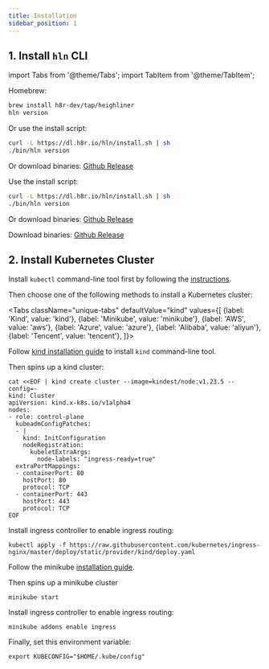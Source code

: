 ```yaml
---
title: Installation
sidebar_position: 1
---
```



## 1. Install `hln` CLI

import Tabs from '@theme/Tabs';
import TabItem from '@theme/TabItem';

<Tabs>
  <TabItem value="macos" label="MacOS" default>

Homebrew:

```bash
brew install h8r-dev/tap/heighliner
hln version
```

Or use the install script:

```bash
curl -L https://dl.h8r.io/hln/install.sh | sh
./bin/hln version
```

Or download binaries: [Github Release](https://github.com/h8r-dev/heighliner/releases)

  </TabItem>
  <TabItem value="linux" label="Linux">

Use the install script:

```bash
curl -L https://dl.h8r.io/hln/install.sh | sh
./bin/hln version
```

Or download binaries: [Github Release](https://github.com/h8r-dev/heighliner/releases)

  </TabItem>
  <TabItem value="windows" label="Windows">

Download binaries: [Github Release](https://github.com/h8r-dev/heighliner/releases)

  </TabItem>
</Tabs>

## 2. Install Kubernetes Cluster

Install `kubectl` command-line tool first by following the [instructions](https://kubernetes.io/docs/tasks/tools/).

Then choose one of the following methods to install a Kubernetes cluster:

<Tabs
className="unique-tabs"
defaultValue="kind"
values={[
{label: 'Kind', value: 'kind'},
{label: 'Minikube', value: 'minikube'},
{label: 'AWS', value: 'aws'},
{label: 'Azure', value: 'azure'},
{label: 'Alibaba', value: 'aliyun'},
{label: 'Tencent', value: 'tencent'},
]}>

<TabItem value="kind">

Follow [kind installation guide](https://kind.sigs.k8s.io/docs/user/quick-start/#installation) to install `kind` command-line tool.

Then spins up a kind cluster:

```shell
cat <<EOF | kind create cluster --image=kindest/node:v1.23.5 --config=-
kind: Cluster
apiVersion: kind.x-k8s.io/v1alpha4
nodes:
- role: control-plane
  kubeadmConfigPatches:
  - |
    kind: InitConfiguration
    nodeRegistration:
      kubeletExtraArgs:
        node-labels: "ingress-ready=true"
  extraPortMappings:
  - containerPort: 80
    hostPort: 80
    protocol: TCP
  - containerPort: 443
    hostPort: 443
    protocol: TCP
EOF
```

Install ingress controller to enable ingress routing:

```shell
kubectl apply -f https://raw.githubusercontent.com/kubernetes/ingress-nginx/master/deploy/static/provider/kind/deploy.yaml
```

</TabItem>

<TabItem value="minikube">

Follow the minikube [installation guide](https://minikube.sigs.k8s.io/docs/start/).

Then spins up a minikube cluster

```shell
minikube start
```

Install ingress controller to enable ingress routing:

```shell
minikube addons enable ingress
```

</TabItem>

<TabItem value="aws">
</TabItem>
<TabItem value="azure">
</TabItem>
<TabItem value="aliyun">
</TabItem>
<TabItem value="tencent">
</TabItem>

</Tabs>

Finally, set this environment variable:

```shell
export KUBECONFIG="$HOME/.kube/config"
```
